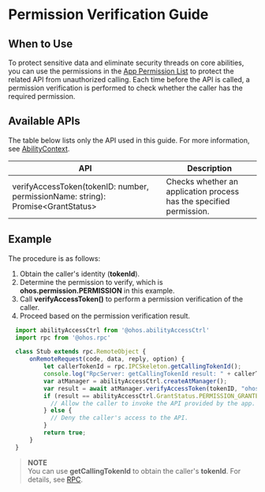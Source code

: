 # Permission Verification Guide

## When to Use

To protect sensitive data and eliminate security threads on core abilities, you can use the permissions in the [App Permission List](permission-list.md) to protect the related API from unauthorized calling. Each time before the API is called, a permission verification is performed to check whether the caller has the required permission.

## Available APIs

The table below lists only the API used in this guide. For more information, see [AbilityContext](../reference/apis/js-apis-ability-context.md).

| API                                                      | Description                                            |
| ------------------------------------------------------------ | --------------------------------------------------- |
| verifyAccessToken(tokenID: number, permissionName: string): Promise&lt;GrantStatus&gt; | Checks whether an application process has the specified permission.|


## Example

The procedure is as follows:

1. Obtain the caller's identity (**tokenId**).
2. Determine the permission to verify, which is **ohos.permission.PERMISSION** in this example.
3. Call **verifyAccessToken()** to perform a permission verification of the caller.
4. Proceed based on the permission verification result.

```js
  import abilityAccessCtrl from '@ohos.abilityAccessCtrl'
  import rpc from '@ohos.rpc'

  class Stub extends rpc.RemoteObject {
      onRemoteRequest(code, data, reply, option) {
          let callerTokenId = rpc.IPCSkeleton.getCallingTokenId();
          console.log("RpcServer: getCallingTokenId result: " + callerTokenId);
          var atManager = abilityAccessCtrl.createAtManager();
          var result = await atManager.verifyAccessToken(tokenID, "ohos.permission.PERMISSION");
          if (result == abilityAccessCtrl.GrantStatus.PERMISSION_GRANTED) {
            // Allow the caller to invoke the API provided by the app.
          } else {
            // Deny the caller's access to the API.
          }
          return true;
      }
  }

```
> **NOTE**<br>
> You can use **getCallingTokenId** to obtain the caller's **tokenId**. For details, see [RPC](../reference/apis/js-apis-rpc.md#getcallingtokenid8).
